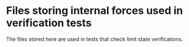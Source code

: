 # Files storing internal forces used in verification tests

The files stored here are used in tests that check limit state verifications.


